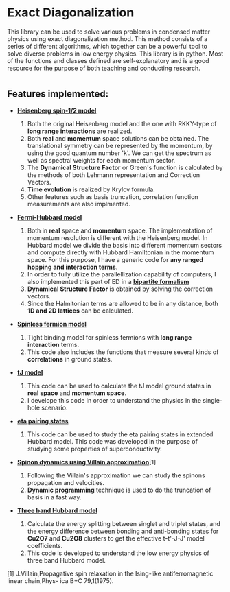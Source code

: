 # Exact Diagonalization 

This library can be used to solve various problems in condensed matter physics using exact diagonalization method. This method consists of a series of different algorithms, which together can be a powerful tool to solve diverse problems in low energy physics. This library is in python. Most of the functions and classes defined are self-explanatory and is a good resource for the purpose of both teaching and conducting research.

#

## Features implemented:



  - **[Heisenberg spin-1/2 model](https://github.com/LuhangYang/exact_diagonalization/tree/main/ED_heis_RKKY)**

    1.  Both the original Heisenberg model and the one with RKKY-type of **long range interactions** are realized.
    2.  Both **real** and **momentum** space solutions can be obtained. The translational symmetry can be represented by the momentum, by using the good quantum number 'k'. We can get the spectrum as well as spectral weights for each momentum sector.
    3. The **Dynamical Structure Factor** or Green's function is calculated by the methods of both Lehmann representation and Correction Vectors.
    4. **Time evolution** is realized by Krylov formula.
    5. Other features such as basis truncation, correlation function measurements are also implmented.

  - **[Fermi-Hubbard model](https://github.com/LuhangYang/exact_diagonalization/tree/main/ED_hubbard)**

    1. Both in **real** space and **momentum** space. The implementation of momentum resolution is different with the Heisenberg model. In Hubbard model we divide the basis into different momentum sectors and compute directly with Hubbard Hamiltonian in the momentum space. For this purpose, I have a generic code for **any ranged hopping and interaction terms**.
    2. In order to fully utilize the parallellization capability of computers, I also implemented this part of ED in a **[bipartite formalism](https://github.com/LuhangYang/exact_diagonalization/tree/main/ED_bipartite_formalism)**
    3. **Dynamical Structure Factor** is obtained by solving the correction vectors.
    4. Since the Halmitonian terms are allowed to be in any distance, both **1D and 2D lattices** can be calculated.

- **[Spinless fermion model](https://github.com/LuhangYang/exact_diagonalization/tree/main/ED_spinless_fermion)**

     1. Tight binding model for spinless fermions with **long range interaction** terms.
     2. This code also includes the functions that measure several kinds of **correlations** in ground states.
    
- **[tJ model](https://github.com/LuhangYang/exact_diagonalization/tree/main/ED_tj)**

    1. This code can be used to calculate the tJ model ground states in **real space** and **momentum space**.
    2. I develope this code in order to understand the physics in the single-hole scenario.

- **[eta pairing states](https://github.com/LuhangYang/exact_diagonalization/tree/main/ED_SC_eta_pairing)**

    1. This code can be used to study the eta pairing states in extended Hubbard model. This code was developed in the purpose of studying some properties of superconductivity.

- **[Spinon dynamics using Villain approximation](https://github.com/LuhangYang/exact_diagonalization/tree/main/Spinon_time_evolving)**[1]

    1. Following the Villain's approximation we can study the spinons propagation and velocities.
    2. **Dynamic programming** technique is used to do the truncation of basis in a fast way.

- **[Three band Hubbard model](https://github.com/LuhangYang/exact_diagonalization/tree/main/ED_three_band_Hubbard)**
    1. Calculate the energy splitting between singlet and triplet states, and the energy difference between bonding and anti-bonding states for **Cu2O7** and **Cu2O8** clusters to get the effective t-t'-J-J' model coefficients.
    2. This code is developed to understand the low energy physics of three band Hubbard model.






    


[1] J.Villain,Propagative spin relaxation in the Ising-like antiferromagnetic linear chain,Phys- ica B+C 79,1(1975).

